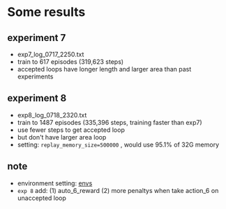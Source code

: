 
# Some results

## experiment 7

* exp7_log_0717_2250.txt
* train to 617 episodes (319,623 steps)
* accepted loops have longer length and larger area than past experiments

## experiment 8

* exp8_log_0718_2320.txt
* train to 1487 episodes (335,396 steps, training faster than exp7)
* use fewer steps to get accepted loop
* but don't have larger area loop
* setting: `replay_memory_size=500000` , would use 95.1% of 32G memory

## note

* environment setting: [envs](https://github.com/thisray/icegameRL/tree/master/icegame/gym-icegame/gym_icegame/envs)
* `exp 8` add: (1) auto_6_reward (2) more penaltys when take action_6 on unaccepted loop
